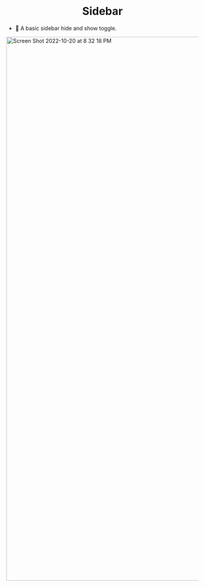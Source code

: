 <h1 align="center">Sidebar</h1>

- 🔭 A basic sidebar hide and show toggle.

<img width="1423" alt="Screen Shot 2022-10-20 at 8 32 18 PM" src="https://user-images.githubusercontent.com/93057752/197105508-53715f07-1b81-49fa-9db1-1b386d467edc.png">
